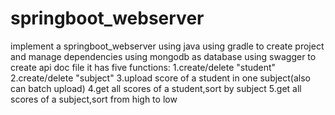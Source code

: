 # springboot_webserver
implement a springboot_webserver using java
using gradle to create project and manage dependencies
using mongodb as database
using swagger to create api doc file
it has five functions:
1.create/delete "student"
2.create/delete "subject"
3.upload score of a student in one subject(also can batch upload)
4.get all scores of a student,sort by subject
5.get all scores of a subject,sort from high to low
